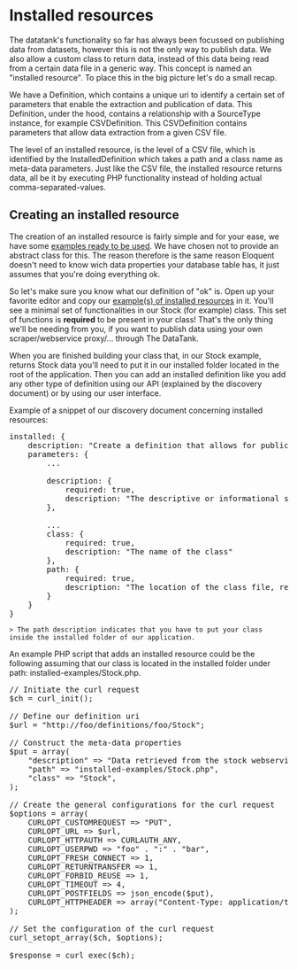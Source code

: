 # Installed resources

The datatank's functionality so far has always been focussed on publishing data from datasets, however this is not the only way to publish data. We also allow a custom class to return data, instead of this data being read from a certain data file in a generic way. This concept is named an "installed resource". To place this in the big picture let's do a small recap.

We have a Definition, which contains a unique uri to identify a certain set of parameters that enable the extraction and publication of data. This Definition, under the hood, contains a relationship with a SourceType instance, for example CSVDefinition. This CSVDefinition contains parameters that allow data extraction from a given CSV file.

The level of an installed resource, is the level of a CSV file, which is identified by the InstalledDefinition which takes a path and a class name as meta-data parameters.
Just like the CSV file, the installed resource returns data, all be it by executing PHP functionality instead of holding actual comma-separated-values.

## Creating an installed resource

The creation of an installed resource is fairly simple and for your ease, we have some [examples ready to be used](https://github.com/tdt/installed-example). We have chosen not to provide an abstract class for this. The reason therefore is the same reason Eloquent doesn't need to know wich data properties your database table has, it just assumes that you're doing everything ok.

So let's make sure you know what our definition of "ok" is. Open up your favorite editor and copy our [example(s) of installed resources](https://github.com/tdt/installed-example) in it. You'll see a minimal set of functionalities in our Stock (for example) class. This set of functions is <b>required</b> to be present in your class! That's the only thing we'll be needing from you, if you want to publish data using your own scraper/webservice proxy/... through The DataTank.

When you are finished building your class that, in our Stock example, returns Stock data you'll need to put it in our installed folder located in the root of the application. Then you can add an installed definition like you add any other type of definition using our API (explained by the discovery document) or by using our user interface.

Example of a snippet of our discovery document concerning installed resources:
<pre class="prettyprint linenums">
installed: {
    description: "Create a definition that allows for publication of data inside a Installed datastructure.",
    parameters: {
        ...

        description: {
            required: true,
            description: "The descriptive or informational string that provides some context for you published dataset."
        },

        ...
        class: {
            required: true,
            description: "The name of the class"
        },
        path: {
            required: true,
            description: "The location of the class file, relative from the "/installed" folder."
        }
    }
}
</pre>

    > The path description indicates that you have to put your class inside the installed folder of our application.

An example PHP script that adds an installed resource could be the following assuming that our class is located in the installed folder under path: installed-examples/Stock.php.

<pre class="prettyprint linenums">
// Initiate the curl request
$ch = curl_init();

// Define our definition uri
$url = "http://foo/definitions/foo/Stock";

// Construct the meta-data properties
$put = array(
    "description" => "Data retrieved from the stock webservice.",
    "path" => "installed-examples/Stock.php",
    "class" => "Stock",
);

// Create the general configurations for the curl request
$options = array(
    CURLOPT_CUSTOMREQUEST => "PUT",
    CURLOPT_URL => $url,
    CURLOPT_HTTPAUTH => CURLAUTH_ANY,
    CURLOPT_USERPWD => "foo" . ":" . "bar",
    CURLOPT_FRESH_CONNECT => 1,
    CURLOPT_RETURNTRANSFER => 1,
    CURLOPT_FORBID_REUSE => 1,
    CURLOPT_TIMEOUT => 4,
    CURLOPT_POSTFIELDS => json_encode($put),
    CURLOPT_HTTPHEADER => array("Content-Type: application/tdt.installed"),
);

// Set the configuration of the curl request
curl_setopt_array($ch, $options);

$response = curl_exec($ch);
</pre>

